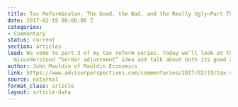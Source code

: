 ```yaml
---
title: Tax Reform&colon; The Good, the Bad, and the Really Ugly—Part Three
date: 2017-02-19 00:00:00 Z
categories:
- Commentary
status: current
section: articles
lead: We come to part 3 of my tax reform series. Today we’ll look at the new and widely
  misunderstood “border adjustment” idea and talk about both its good and bad points.
author: John Mauldin of Mauldin Economics
link: https://www.advisorperspectives.com/commentaries/2017/02/19/tax-reform-the-good-the-bad-and-the-really-ugly-part-three
source: external
format_class: article
layout: article-data
---
```


